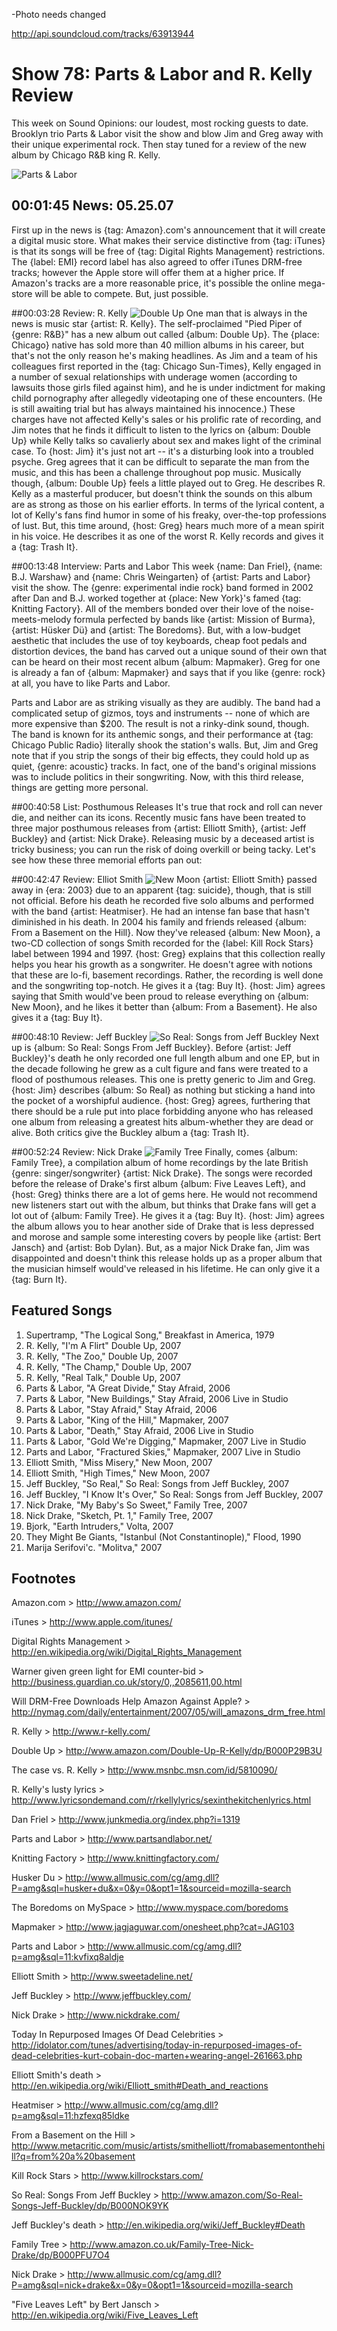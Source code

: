 

-Photo needs changed

http://api.soundcloud.com/tracks/63913944

# Show 78: Parts & Labor and R. Kelly Review
This week on Sound Opinions: our loudest, most rocking guests to date. Brooklyn trio Parts & Labor visit the show and blow Jim and Greg away with their unique experimental rock. Then stay tuned for a review of the new album by Chicago R&B king R. Kelly.

![Parts & Labor](http://static.soundopinions.org/images/2007/partslabor.jpg)


## 00:01:45 News: 05.25.07
First up in the news is {tag: Amazon}.com's announcement that it will create a digital music store. What makes their service distinctive from {tag: iTunes} is that its songs will be free of {tag: Digital Rights Management} restrictions. The {label: EMI} record label has also agreed to offer iTunes DRM-free tracks; however the Apple store will offer them at a higher price. If Amazon's tracks are a more reasonable price, it's possible the online mega-store will be able to compete. But, just possible. 

##00:03:28 Review: R. Kelly
![Double Up](http://is5.mzstatic.com/image/thumb/Music/v4/af/9b/6d/af9b6d9c-1ba1-5713-3e55-ad8f81585251/source/600x600bb.jpg "140083/255510899")
One man that is always in the news is music star {artist: R. Kelly}. The self-proclaimed "Pied Piper of {genre: R&B}" has a new album out called {album: Double Up}. The {place: Chicago} native has sold more than 40 million albums in his career, but that's not the only reason he's making headlines. As Jim and a team of his colleagues first reported in the {tag: Chicago Sun-Times}, Kelly engaged in a number of sexual relationships with underage women (according to lawsuits those girls filed against him), and he is under indictment for making child pornography after allegedly videotaping one of these encounters. (He is still awaiting trial but has always maintained his innocence.) These charges have not affected Kelly's sales or his prolific rate of recording, and Jim notes that he finds it difficult to listen to the lyrics on {album: Double Up} while Kelly talks so cavalierly about sex and makes light of the criminal case. To {host: Jim} it's just not art -- it's a disturbing look into a troubled psyche. Greg agrees that it can be difficult to separate the man from the music, and this has been a challenge throughout pop music. Musically though, {album: Double Up} feels a little played out to Greg. He describes R. Kelly as a masterful producer, but doesn't think the sounds on this album are as strong as those on his earlier efforts. In terms of the lyrical content, a lot of Kelly's fans find humor in some of his freaky, over-the-top professions of lust. But, this time around, {host: Greg} hears much more of a mean spirit in his voice. He describes it as one of the worst R. Kelly records and gives it a {tag: Trash It}.

##00:13:48 Interview: Parts and Labor
This week {name: Dan Friel}, {name: B.J. Warshaw} and {name: Chris Weingarten} of {artist: Parts and Labor} visit the show. The {genre: experimental indie rock} band formed in 2002 after Dan and B.J. worked together at {place: New York}'s famed {tag: Knitting Factory}. All of the members bonded over their love of the noise-meets-melody formula perfected by bands like {artist: Mission of Burma}, {artist: Hüsker Dü} and {artist: The Boredoms}. But, with a low-budget aesthetic that includes the use of toy keyboards, cheap foot pedals and distortion devices, the band has carved out a unique sound of their own that can be heard on their most recent album {album: Mapmaker}. Greg for one is already a fan of {album: Mapmaker} and says that if you like {genre: rock} at all, you have to like Parts and Labor.

Parts and Labor are as striking visually as they are audibly. The band had a complicated setup of gizmos, toys and instruments -- none of which are more expensive than $200. The result is not a rinky-dink sound, though. The band is known for its anthemic songs, and their performance at {tag: Chicago Public Radio} literally shook the station's walls. But, Jim and Greg note that if you strip the songs of their big effects, they could hold up as quiet, {genre: acoustic} tracks. In fact, one of the band's original missions was to include politics in their songwriting. Now, with this third release, things are getting more personal.

##00:40:58 List: Posthumous Releases
It's true that rock and roll can never die, and neither can its icons. Recently music fans have been treated to three major posthumous releases from {artist: Elliott Smith}, {artist: Jeff Buckley} and {artist: Nick Drake}. Releasing music by a deceased artist is tricky business; you can run the risk of doing overkill or being tacky. Let's see how these three memorial efforts pan out:

##00:42:47 Review: Elliot Smith
![New Moon](http://is3.mzstatic.com/image/thumb/Music/v4/70/be/8c/70be8ce2-3a2c-fe96-97a3-8dbbacc94c0c/source/600x600bb.jpg "2893902/313462269")
{artist: Elliott Smith} passed away in {era: 2003} due to an apparent {tag: suicide}, though, that is still not official. Before his death he recorded five solo albums and performed with the band {artist: Heatmiser}. He had an intense fan base that hasn't diminished in his death. In 2004 his family and friends released {album: From a Basement on the Hill}. Now they've released {album: New Moon}, a two-CD collection of songs Smith recorded for the {label: Kill Rock Stars} label between 1994 and 1997. {host: Greg} explains that this collection really helps you hear his growth as a songwriter. He doesn't agree with notions that these are lo-fi, basement recordings. Rather, the recording is well done and the songwriting top-notch. He gives it a {tag: Buy It}. {host: Jim} agrees saying that Smith would've been proud to release everything on {album: New Moon}, and he likes it better than {album: From a Basement}. He also gives it a {tag: Buy It}.

##00:48:10 Review: Jeff Buckley
![So Real: Songs from Jeff Buckley](http://is1.mzstatic.com/image/thumb/Music/v4/10/20/5c/10205c0a-99d7-db23-e36c-a2c8f5d588e0/source/600x600bb.jpg "872190/254945140")
Next up is {album: So Real: Songs From Jeff Buckley}. Before {artist: Jeff Buckley}'s death he only recorded one full length album and one EP, but in the decade following he grew as a cult figure and fans were treated to a flood of posthumous releases. This one is pretty generic to Jim and Greg. {host: Jim} describes {album: So Real} as nothing but sticking a hand into the pocket of a worshipful audience. {host: Greg} agrees, furthering that there should be a rule put into place forbidding anyone who has released one album from releasing a greatest hits album-whether they are dead or alive. Both critics give the Buckley album a {tag: Trash It}.

##00:52:24 Review: Nick Drake
![Family Tree](http://is2.mzstatic.com/image/thumb/Music/v4/35/5c/d3/355cd3b0-5b2e-0277-9441-c9356c1eb424/source/600x600bb.jpg "1285818/311102361")
Finally, comes {album: Family Tree}, a compilation album of home recordings by the late British {genre: singer/songwriter} {artist: Nick Drake}. The songs were recorded before the release of Drake's first album {album: Five Leaves Left}, and {host: Greg} thinks there are a lot of gems here. He would not recommend new listeners start out with the album, but thinks that Drake fans will get a lot out of {album: Family Tree}. He gives it a {tag: Buy It}. {host: Jim} agrees the album allows you to hear another side of Drake that is less depressed and morose and sample some interesting covers by people like {artist: Bert Jansch} and {artist: Bob Dylan}. But, as a major Nick Drake fan, Jim was disappointed and doesn't think this release holds up as a proper album that the musician himself would've released in his lifetime. He can only give it a {tag: Burn It}. 

## Featured Songs
1. Supertramp, "The Logical Song," Breakfast in America, 1979
2. R. Kelly, "I'm A Flirt" Double Up, 2007
3. R. Kelly, "The Zoo," Double Up, 2007 
4. R. Kelly, "The Champ," Double Up, 2007
5. R. Kelly, "Real Talk," Double Up, 2007
6. Parts & Labor, "A Great Divide," Stay Afraid, 2006
7. Parts & Labor, "New Buildings," Stay Afraid, 2006 Live in Studio
8. Parts & Labor, "Stay Afraid," Stay Afraid, 2006
9. Parts & Labor, "King of the Hill," Mapmaker, 2007
10. Parts & Labor, "Death," Stay Afraid, 2006 Live in Studio
11. Parts & Labor, "Gold We're Digging," Mapmaker, 2007 Live in Studio
12. Parts and Labor, "Fractured Skies," Mapmaker, 2007 Live in Studio
13. Elliott Smith, "Miss Misery," New Moon, 2007
14. Elliott Smith, "High Times," New Moon, 2007
15. Jeff Buckley, "So Real," So Real: Songs from Jeff Buckley, 2007
16. Jeff Buckley, "I Know It's Over," So Real: Songs from Jeff Buckley, 2007
17. Nick Drake, "My Baby's So Sweet," Family Tree, 2007
18. Nick Drake, "Sketch, Pt. 1," Family Tree, 2007
19. Bjork, "Earth Intruders," Volta, 2007
20. They Might Be Giants, "Istanbul (Not Constantinople)," Flood, 1990
21. Marija Serifovi'c. "Molitva," 2007

## Footnotes
Amazon.com > http://www.amazon.com/

iTunes > http://www.apple.com/itunes/

Digital Rights Management > http://en.wikipedia.org/wiki/Digital_Rights_Management

Warner given green light for EMI counter-bid > http://business.guardian.co.uk/story/0,,2085611,00.html

Will DRM-Free Downloads Help Amazon Against Apple? > http://nymag.com/daily/entertainment/2007/05/will_amazons_drm_free.html

R. Kelly > http://www.r-kelly.com/

Double Up > http://www.amazon.com/Double-Up-R-Kelly/dp/B000P29B3U

The case vs. R. Kelly > http://www.msnbc.msn.com/id/5810090/

R. Kelly's lusty lyrics > http://www.lyricsondemand.com/r/rkellylyrics/sexinthekitchenlyrics.html

Dan Friel > http://www.junkmedia.org/index.php?i=1319

Parts and Labor > http://www.partsandlabor.net/

Knitting Factory > http://www.knittingfactory.com/

Husker Du > http://www.allmusic.com/cg/amg.dll?P=amg&sql=husker+du&x=0&y=0&opt1=1&sourceid=mozilla-search

The Boredoms on MySpace > http://www.myspace.com/boredoms

Mapmaker > http://www.jagjaguwar.com/onesheet.php?cat=JAG103

Parts and Labor > http://www.allmusic.com/cg/amg.dll?p=amg&sql=11:kvfixq8aldje

Elliott Smith > http://www.sweetadeline.net/

Jeff Buckley > http://www.jeffbuckley.com/

Nick Drake > http://www.nickdrake.com/

Today In Repurposed Images Of Dead Celebrities > http://idolator.com/tunes/advertising/today-in-repurposed-images-of-dead-celebrities-kurt-cobain-doc-marten+wearing-angel-261663.php

Elliott Smith's death > http://en.wikipedia.org/wiki/Elliott_smith#Death_and_reactions

Heatmiser > http://www.allmusic.com/cg/amg.dll?p=amg&sql=11:hzfexq85ldke

From a Basement on the Hill > http://www.metacritic.com/music/artists/smithelliott/fromabasementonthehill?q=from%20a%20basement

Kill Rock Stars > http://www.killrockstars.com/

So Real: Songs From Jeff Buckley > http://www.amazon.com/So-Real-Songs-Jeff-Buckley/dp/B000NOK9YK

Jeff Buckley's death > http://en.wikipedia.org/wiki/Jeff_Buckley#Death

Family Tree > http://www.amazon.co.uk/Family-Tree-Nick-Drake/dp/B000PFU7O4

Nick Drake > http://www.allmusic.com/cg/amg.dll?P=amg&sql=nick+drake&x=0&y=0&opt1=1&sourceid=mozilla-search

"Five Leaves Left" by Bert Jansch > http://en.wikipedia.org/wiki/Five_Leaves_Left